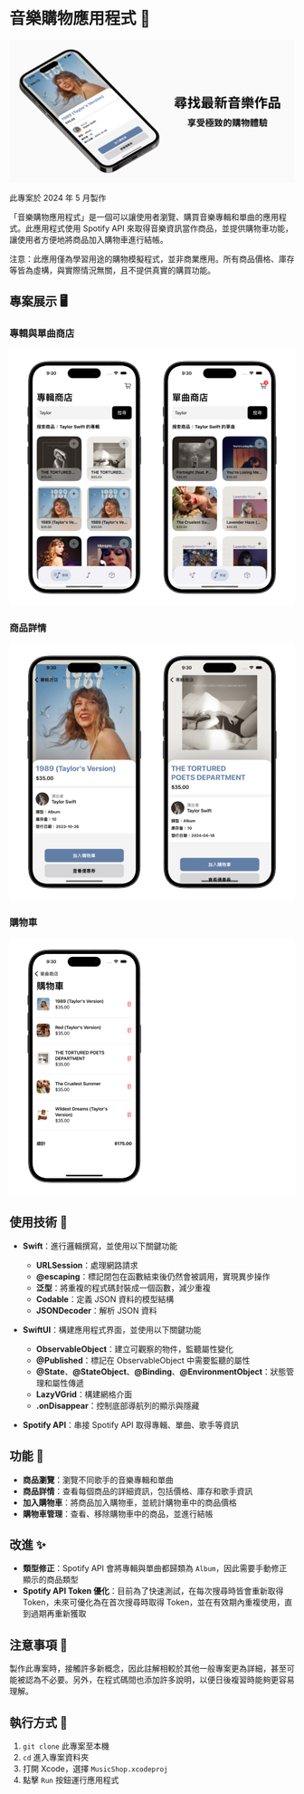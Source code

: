 # 音樂購物應用程式 🎵

![App Poster](./assets/poster.png)

此專案於 2024 年 5 月製作

「音樂購物應用程式」是一個可以讓使用者瀏覽、購買音樂專輯和單曲的應用程式。此應用程式使用 Spotify API 來取得音樂資訊當作商品，並提供購物車功能，讓使用者方便地將商品加入購物車進行結帳。

注意：此應用僅為學習用途的購物模擬程式，並非商業應用。所有商品價格、庫存等皆為虛構，與實際情況無關，且不提供真實的購買功能。

## 專案展示 🖥

### 專輯與單曲商店
![music_shop](./assets/music_shop.png)

### 商品詳情
![product_detail](./assets/product_detail.png)

### 購物車
![shopping_cart](./assets/shopping_cart.png)

## 使用技術 🔧

- **Swift**：進行邏輯撰寫，並使用以下關鍵功能
  - **URLSession**：處理網路請求
  - **@escaping**：標記閉包在函數結束後仍然會被調用，實現異步操作
  - **泛型**：將重複的程式碼封裝成一個函數，減少重複
  - **Codable**：定義 JSON 資料的模型結構
  - **JSONDecoder**：解析 JSON 資料

- **SwiftUI**：構建應用程式界面，並使用以下關鍵功能
  - **ObservableObject**：建立可觀察的物件，監聽屬性變化
  - **@Published**：標記在 ObservableObject 中需要監聽的屬性
  - **@State**、**@StateObject**、**@Binding**、**@EnvironmentObject**：狀態管理和屬性傳遞
  - **LazyVGrid**：構建網格介面
  - **.onDisappear**：控制底部導航列的顯示與隱藏

- **Spotify API**：串接 Spotify API 取得專輯、單曲、歌手等資訊

## 功能 🚀

- **商品瀏覽**：瀏覽不同歌手的音樂專輯和單曲
- **商品詳情**：查看每個商品的詳細資訊，包括價格、庫存和歌手資訊
- **加入購物車**：將商品加入購物車，並統計購物車中的商品價格
- **購物車管理**：查看、移除購物車中的商品，並進行結帳

## 改進 ✨

- **類型修正**：Spotify API 會將專輯與單曲都歸類為 `Album`，因此需要手動修正顯示的商品類型
- **Spotify API Token 優化**：目前為了快速測試，在每次搜尋時皆會重新取得 Token，未來可優化為在首次搜尋時取得 Token，並在有效期內重複使用，直到過期再重新獲取

## 注意事項 📌

製作此專案時，接觸許多新概念，因此註解相較於其他一般專案更為詳細，甚至可能被認為不必要。另外，在程式碼間也添加許多說明，以便日後複習時能夠更容易理解。

## 執行方式 🏃

1. `git clone` 此專案至本機
2. `cd` 進入專案資料夾
3. 打開 Xcode，選擇 `MusicShop.xcodeproj`
4. 點擊 `Run` 按鈕運行應用程式
